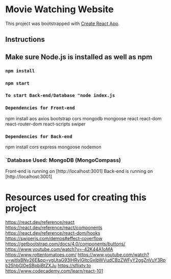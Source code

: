 # Movie Watching Website

This project was bootstrapped with [Create React App](https://github.com/facebook/create-react-app).

## Instructions 
## Make sure Node.js is installed as well as npm
### `npm install`
### `npm start`
### `To start Back-end/Database "node index.js`
### `Dependencies for Front-end`
npm install aos axios bootstrap cors mongodb mongoose react react-dom react-router-dom react-scripts swiper

### `Dependencies for Back-end`
npm install cors express mongoose nodemon

### `Database Used: MongoDB (MongoCompass)



Front-end is running on [http://localhost:3001]
Back-end is running on [http://localhost:3001]






# Resources used for creating this project #
https://react.dev/reference/react
https://react.dev/reference/react/components
https://react.dev/reference/react-dom/hooks
https://swiperjs.com/demos#effect-coverflow
https://getbootstrap.com/docs/4.0/components/buttons/
https://www.youtube.com/watch?v=-42K44A1oMA
https://www.rottentomatoes.com/
https://www.youtube.com/watch?v=witlxBNy26E&pp=ygUtaG93IHRvIGltcGxlbWVudCBzZWFyY2ggZnVuY3Rpb25hbGl0eSBpbiBtZXJu
https://sflixtv.to
https://www.codecademy.com/learn/react-101

